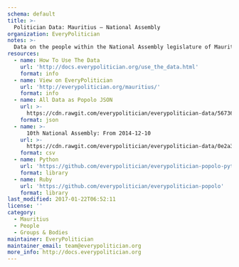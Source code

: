 ```yaml
---
schema: default
title: >-
  Politician Data: Mauritius — National Assembly
organization: EveryPolitician
notes: >-
  Data on the people within the National Assembly legislature of Mauritius.
resources:
  - name: How To Use The Data
    url: 'http://docs.everypolitician.org/use_the_data.html'
    format: info
  - name: View on EveryPolitician
    url: 'http://everypolitician.org/mauritius/'
    format: info
  - name: All Data as Popolo JSON
    url: >-
      https://cdn.rawgit.com/everypolitician/everypolitician-data/567364894fc4f3925c6f6af0a9570d81a29f9508/data/Mauritius/National_Assembly/ep-popolo-v1.0.json
    format: json
  - name: >-
      10th National Assembly: From 2014-12-10
    url: >-
      https://cdn.rawgit.com/everypolitician/everypolitician-data/0e2a3210b5477b1d441cd98cf4e9283f20d8048d/data/Mauritius/National_Assembly/term-2014.csv
    format: csv
  - name: Python
    url: 'https://github.com/everypolitician/everypolitician-popolo-python'
    format: library
  - name: Ruby
    url: 'https://github.com/everypolitician/everypolitician-popolo'
    format: library
last_modified: 2017-01-22T06:52:11
license: ''
category:
  - Mauritius
  - People
  - Groups & Bodies
maintainer: EveryPolitician
maintainer_email: team@everypolitician.org
more_info: http://docs.everypolitician.org
---
```

